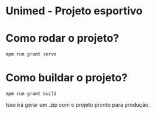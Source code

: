 # Unimed - Projeto esportivo

# Como rodar o projeto?

`npm run grunt serve`

# Como buildar o projeto?

`npm run grunt build`

Isso irá gerar um .zip com o projeto pronto para produção.
